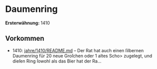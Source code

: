 # Daumenring

**Ersterwähnung:** 1410

## Vorkommen
- 1410: [jahre/1410/README.md](../jahre/1410/README.md) – Der Rat
hat auch einen ſilbernen Daumenring für 20 neue Groſchen
oder 1 altes Scho> zugelegt, und dieſen Ring ſowohl als
das Bier hat der Ra...
